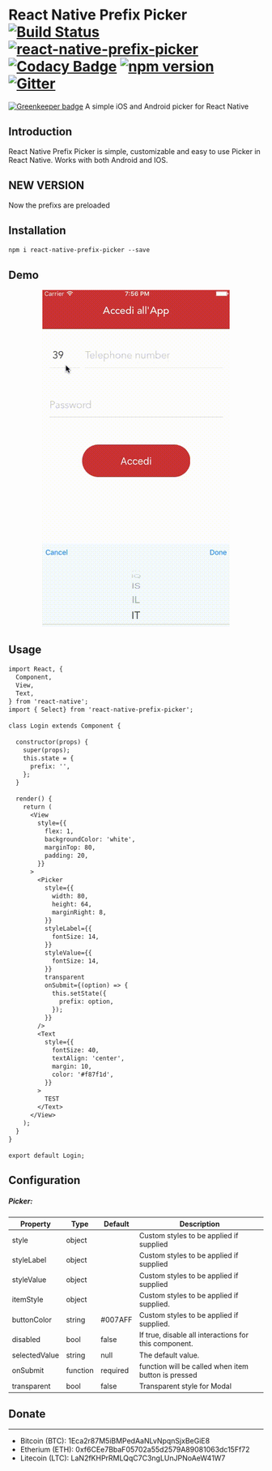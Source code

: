 
# React Native Prefix Picker [![Build Status](https://img.shields.io/circleci/project/sarovin/react-native-prefix-picker/master.svg?style=flat)]() [![react-native-prefix-picker](https://img.shields.io/npm/dt/react-native-prefix-picker.svg?style=flat)](https://www.npmjs.org/package/react-native-prefix-picker) [![Codacy Badge](https://img.shields.io/codacy/1116573675bb49339b9fd0ee71bcd665/master.svg?style=flat)](https://www.codacy.com/app/sarovin86/react-native-prefix-picker) [![npm version](https://img.shields.io/npm/v/react-native-prefix-picker.svg?style=flat)](https://www.npmjs.com/package/react-native-prefix-picker) [![Gitter](https://badges.gitter.im/sarovin/react-native-prefix-picker.svg)](https://gitter.im/sarovin/react-native-prefix-picker?utm_source=badge&utm_medium=badge&utm_campaign=pr-badge)

[![Greenkeeper badge](https://badges.greenkeeper.io/sarovin/react-native-prefix-picker.svg)](https://greenkeeper.io/)
A simple iOS and Android picker for React Native

## Introduction
React Native Prefix Picker is simple, customizable and easy to use Picker in React Native. Works with both Android and IOS.

## NEW VERSION
Now the prefixs are preloaded

## Installation
```
npm i react-native-prefix-picker --save
```

## Demo
<p align="center">
  <img src ="https://raw.githubusercontent.com/sarovin/react-native-prefix-picker/master/picker.gif" />
</p>

## Usage
```
import React, {
  Component,
  View,
  Text,
} from 'react-native';
import { Select} from 'react-native-prefix-picker';

class Login extends Component {

  constructor(props) {
    super(props);
    this.state = {
      prefix: '',
    };
  }

  render() {
    return (
      <View
        style={{
          flex: 1,
          backgroundColor: 'white',
          marginTop: 80,
          padding: 20,
        }}
      >
        <Picker
          style={{
            width: 80,
            height: 64,
            marginRight: 8,
          }}
          styleLabel={{
            fontSize: 14,
          }}
          styleValue={{
            fontSize: 14,
          }}
          transparent
          onSubmit={(option) => {
            this.setState({
              prefix: option,
            });
          }}
        />
        <Text
          style={{
            fontSize: 40,
            textAlign: 'center',
            margin: 10,
            color: '#f87f1d',
          }}
        >
          TEST
        </Text>
      </View>
    );
  }
}

export default Login;
```

## Configuration

##### Picker:
| Property | Type | Default | Description |
|---------------|----------|--------------|----------------------------------------------------------------|
| style | object | | Custom styles to be applied if supplied |
| styleLabel | object | | Custom styles to be applied if supplied |
| styleValue | object | | Custom styles to be applied if supplied |
| itemStyle | object | | Custom styles to be applied if supplied. |
| buttonColor | string | #007AFF | Custom styles to be applied if supplied. |
| disabled | bool | false | If true, disable all interactions for this component. |
| selectedValue | string | null | The default value. |
| onSubmit | function | required | function will be called when item button is pressed |
| transparent | bool | false | Transparent style for Modal |

## Donate
------

* Bitcoin (BTC): 1Eca2r87M5iBMPedAaNLvNpqnSjxBeGiE8
* Etherium (ETH): 0xf6CEe7BbaF05702a55d2579A89081063dc15Ff72
* Litecoin (LTC): LaN2fKHPrRMLQqC7C3ngLUnJPNoAeW41W7
